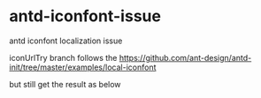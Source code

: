 # antd-iconfont-issue
antd iconfont localization issue


iconUrlTry branch follows the https://github.com/ant-design/antd-init/tree/master/examples/local-iconfont

but still get the result as below

